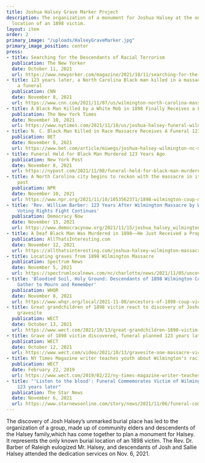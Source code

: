 ```yaml
---
title: Joshua Halsey Grave Marker Project
description: The organization of a monument for Joshua Halsey at the only known burial
  location of an 1898 victim.
layout: item
order: 2
primary_image: "/uploads/HalseyGraveMarker.jpg"
primary_image_position: center
press:
- title: Searching for the Descendants of Racial Terrorism
  publication: The New Yorker
  date: October 11, 2021
  url: https://www.newyorker.com/magazine/2021/10/11/searching-for-the-descendants-of-racial-terrorism
- title: 123 years later, a North Carolina Black man killed in a massacre receives
    a funeral
  publication: CNN
  date: November 8, 2021
  url: https://www.cnn.com/2021/11/07/us/wilmington-north-carolina-massacre-funeral-joshua-halsey/index.html
- title: A Black Man Killed by a White Mob in 1898 Finally Receives a Funeral
  publication: The New York Times
  date: November 10, 2021
  url: https://www.nytimes.com/2021/11/10/us/joshua-halsey-funeral-wilmington-massacre.html
- title: N. C. Black Man Killed in Race Massacre Receives A Funeral 123 Years Later
  publication: BET
  date: November 8, 2021
  url: https://www.bet.com/article/miwegs/joshua-halsey-wilmington-nc-massacre-funeral-123-years-later
- title: Funeral Held for Black Man Murdered 123 Years Ago
  publication: New York Post
  date: November 8, 2021
  url: https://nypost.com/2021/11/08/funeral-held-for-black-man-murdered-123-years-ago/
- title: A North Carolina city begins to reckon with the massacre in its white supremacist
    past
  publication: NPR
  date: November 10, 2021
  url: https://www.npr.org/2021/11/10/1053562371/1898-wilmington-coup-massacre
- title: 'Rev. William Barber: 123 Years After Wilmington Massacre by White Supremacists,
    Voting Rights Fight Continues'
  publication: Democracy Now
  date: November 15, 2021
  url: https://www.democracynow.org/2021/11/15/joshua_halsey_wilmington_massacre_william_barber
- title: A Deaf Black Man Was Murdered in 1898––He Just Received a Proper Funeral
  publication: AllThatsInteresting.com
  date: November 12, 2021
  url: https://allthatsinteresting.com/joshua-halsey-wilmington-massacre
- title: Locating graves from 1898 Wilmington Massacre
  publication: Spectrum News
  date: November 5, 2021
  url: https://spectrumlocalnews.com/nc/charlotte/news/2021/11/05/uncovering-1898-massacre-graves
- title: 'Bloodied Soil, Holy Ground: Descendants of 1898 Wilmington Coup Victims
    Gather to Mourn and Remember'
  publication: WHQR
  date: November 8, 2021
  url: https://www.whqr.org/local/2021-11-08/ancestors-of-1898-coup-victims-gather-to-mourn-and-remember
- title: Great grandchildren of 1898 victim react to discovery of Joshua Halsey’s
    gravesite
  publication: WECT
  date: October 13, 2021
  url: https://www.wect.com/2021/10/13/great-grandchildren-1898-victim-react-discovery-joshua-halseys-gravesite/
- title: Grave of 1898 victim discovered, funeral planned 123 years later
  publication: WECT
  date: October 12, 2021
  url: https://www.wect.com/video/2021/10/13/gravesite-one-massacre-victims-discovered/
- title: NY Times Magazine writer teaches youth about Wilmington's racial background
  publication: WECT
  date: February 22, 2019
  url: https://www.wect.com/2019/02/22/ny-times-magazine-writer-teaches-youth-about-wilmingtons-racial-background/
- title: "'Listen to the blood': Funeral Commemorates Victim of Wilmington Massacre
    123 years later"
  publication: The Star News
  date: November 6, 2021
  url: https://www.starnewsonline.com/story/news/2021/11/06/funeral-commemorates-joshua-halsey-1898-massacre-black-murder-racism-white-supremacist/6302208001/
---
```


The discovery of Josh Halsey’s unmarked burial place has led to the organization of a group, made up of community elders and descendents of the Halsey family,which has come together to plan a monument for Halsey. It represents the only known burial location of an 1898 victim. The Rev. Dr. Barber of Raleigh eulogized Mr. Halsey, and descendants of Josh and Sallie Halsey attended the dedication services on Nov. 6, 2021.
